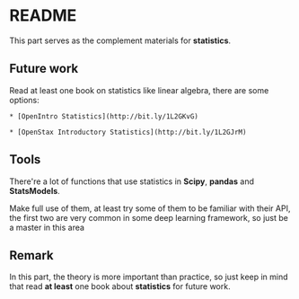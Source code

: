 README
====

This part serves as the complement materials for **statistics**.


## Future work

Read at least one book on statistics like linear algebra, there are some options:

	* [OpenIntro Statistics](http://bit.ly/1L2GKvG)

	* [OpenStax Introductory Statistics](http://bit.ly/1L2GJrM)

## Tools

There're a lot of functions that use statistics in **Scipy**, **pandas** and **StatsModels**.

Make full use of them, at least try some of them to be familiar with their API, the first two are very common in some deep learning framework, so just be a master in this area

## Remark

In this part, the theory is more important than practice, so just keep in mind that read **at least** one book about **statistics** for future work.

